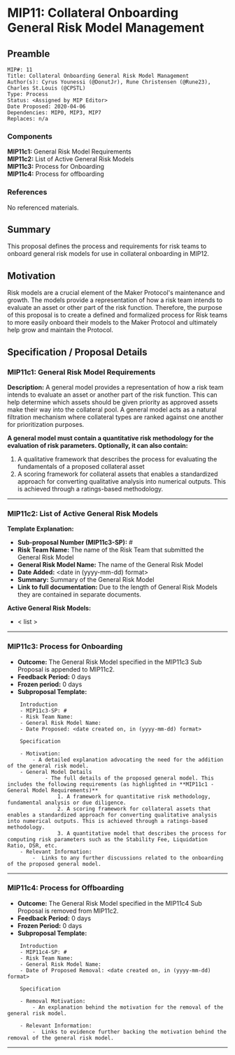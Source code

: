 # MIP11: Collateral Onboarding General Risk Model Management

## Preamble
```
MIP#: 11
Title: Collateral Onboarding General Risk Model Management
Author(s): Cyrus Younessi (@DonutJr), Rune Christensen (@Rune23), Charles St.Louis (@CPSTL)
Type: Process
Status: <Assigned by MIP Editor>
Date Proposed: 2020-04-06
Dependencies: MIP0, MIP3, MIP7
Replaces: n/a
```
### Components
**MIP11c1:** General Risk Model Requirements  
**MIP11c2:** List of Active General Risk Models  
**MIP11c3:** Process for Onboarding  
**MIP11c4:** Process for offboarding  

### References
No referenced materials.

## Summary

This proposal defines the process and requirements for risk teams to onboard general risk models for use in collateral onboarding in MIP12.

## Motivation

Risk models are a crucial element of the Maker Protocol's maintenance and growth. The models provide a representation of how a risk team intends to evaluate an asset or other part of the risk function. Therefore, the purpose of this proposal is to create a defined and formalized process for Risk teams to more easily onboard their models to the Maker Protocol and ultimately help grow and maintain the Protocol.

## Specification / Proposal Details

### MIP11c1: General Risk Model Requirements

**Description:** A general model provides a representation of how a risk team intends to evaluate an asset or another part of the risk function. This can help determine which assets should be given priority as approved assets make their way into the collateral pool. A general model acts as a natural filtration mechanism where collateral types are ranked against one another for prioritization purposes. 

**A general model must contain a quantitative risk methodology for the evaluation of risk parameters. Optionally, it can also contain:** 

1. A qualitative framework that describes the process for evaluating the fundamentals of a proposed collateral asset
2. A scoring framework for collateral assets that enables a standardized approach for converting qualitative analysis into numerical outputs. This is achieved through a ratings-based methodology.

---

### MIP11c2: List of Active General Risk Models

**Template Explanation:**
- **Sub-proposal Number (MIP11c3-SP):** #
- **Risk Team Name:** The name of the Risk Team that submitted the General Risk Model
- **General Risk Model Name:** The name of the General Risk Model
- **Date Added:** <date in (yyyy-mm-dd) format>
- **Summary:** Summary of the General Risk Model
- **Link to full documentation:** Due to the length of General Risk Models they are contained in separate documents.

**Active General Risk Models:**

- < list >

---

### MIP11c3: Process for Onboarding

- **Outcome:** The General Risk Model specified in the MIP11c3 Sub Proposal is appended to MIP11c2.
- **Feedback Period:** 0 days
- **Frozen period:** 0 days
- **Subproposal Template:**
```
    Introduction
    - MIP11c3-SP: #
    - Risk Team Name:  
    - General Risk Model Name: 
    - Date Proposed: <date created on, in (yyyy-mm-dd) format>
    
    Specification 
        
    - Motivation:
        - A detailed explanation advocating the need for the addition of the general risk model. 
    - General Model Details
    		- The full details of the proposed general model. This includes the following requirements (as highlighted in **MIP11c1 - General Model Requirements)**
    			1. A framework for quantitative risk methodology, fundamental analysis or due diligence.  
    			2. A scoring framework for collateral assets that enables a standardized approach for converting qualitative analysis into numerical outputs. This is achieved through a ratings-based methodology.
    			3. A quantitative model that describes the process for computing risk parameters such as the Stability Fee, Liquidation Ratio, DSR, etc.
    - Relevant Information:
    	-  Links to any further discussions related to the onboarding of the proposed general model. 
```
---

### MIP11c4: Process for Offboarding

- **Outcome:** The General Risk Model specified in the MIP11c4 Sub Proposal is removed from MIP11c2.
- **Feedback Period:** 0 days
- **Frozen Period:** 0 days
- **Subproposal Template:**
```
    Introduction
    - MIP11c4-SP: #
    - Risk Team Name:  
    - General Risk Model Name: 
    - Date of Proposed Removal: <date created on, in (yyyy-mm-dd) format>
    
    Specification
        
    - Removal Motivation:
        - An explanation behind the motivation for the removal of the general risk model. 
    
    - Relevant Information:
    	-  Links to evidence further backing the motivation behind the removal of the general risk model.
```
---
